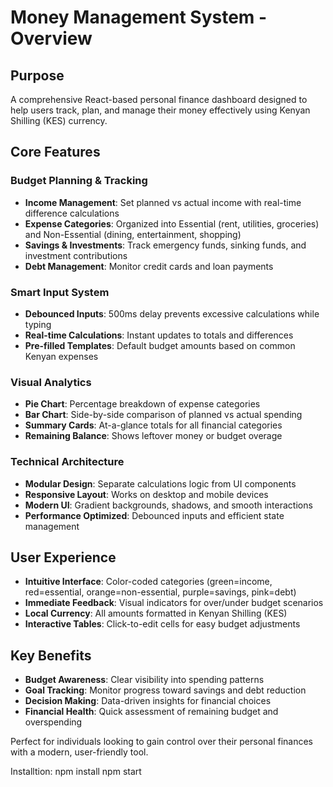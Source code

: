 # Money Management System - Overview

##  **Purpose**
A comprehensive React-based personal finance dashboard designed to help users track, plan, and manage their money effectively using Kenyan Shilling (KES) currency.

##  **Core Features**

### **Budget Planning & Tracking**
- **Income Management**: Set planned vs actual income with real-time difference calculations
- **Expense Categories**: Organized into Essential (rent, utilities, groceries) and Non-Essential (dining, entertainment, shopping)
- **Savings & Investments**: Track emergency funds, sinking funds, and investment contributions
- **Debt Management**: Monitor credit cards and loan payments

### **Smart Input System**
- **Debounced Inputs**: 500ms delay prevents excessive calculations while typing
- **Real-time Calculations**: Instant updates to totals and differences
- **Pre-filled Templates**: Default budget amounts based on common Kenyan expenses

### **Visual Analytics**
- **Pie Chart**: Percentage breakdown of expense categories
- **Bar Chart**: Side-by-side comparison of planned vs actual spending
- **Summary Cards**: At-a-glance totals for all financial categories
- **Remaining Balance**: Shows leftover money or budget overage

### **Technical Architecture**
- **Modular Design**: Separate calculations logic from UI components
- **Responsive Layout**: Works on desktop and mobile devices
- **Modern UI**: Gradient backgrounds, shadows, and smooth interactions
- **Performance Optimized**: Debounced inputs and efficient state management

##  **User Experience**
- **Intuitive Interface**: Color-coded categories (green=income, red=essential, orange=non-essential, purple=savings, pink=debt)
- **Immediate Feedback**: Visual indicators for over/under budget scenarios
- **Local Currency**: All amounts formatted in Kenyan Shilling (KES)
- **Interactive Tables**: Click-to-edit cells for easy budget adjustments

##  **Key Benefits**
- **Budget Awareness**: Clear visibility into spending patterns
- **Goal Tracking**: Monitor progress toward savings and debt reduction
- **Decision Making**: Data-driven insights for financial choices
- **Financial Health**: Quick assessment of remaining budget and overspending

Perfect for individuals looking to gain control over their personal finances with a modern, user-friendly tool.

Installtion:
npm install
npm start